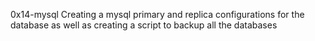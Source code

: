 0x14-mysql
Creating a mysql primary and replica configurations for the database as well as creating a script to backup all the databases
